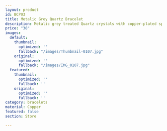 ```yaml
---
layout: product
id: BCP03
title: Metalic Grey Quartz Bracelet
description: Metalic grey treated Quartz crystals with copper-plated spacer beads.
price: "38"
images:
  default:
    thumbnail:
      optimized: ''
      fallback: "/images/Thumbnail-0107.jpg"
    original:
      optimized: ''
      fallback: "/images/IMG_0107.jpg"
  featured:
    thumbnail:
      optimized: ''
      fallback: ''
    original:
      optimized: ''
      fallback: ''
category: bracelets
material: Copper
featured: false
section: Store

---
```

